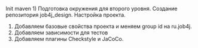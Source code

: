 Init maven
1)
Подготовка окружения для второго уровня.
Создание репозитория  job4j_design.
Настройка проекта.
1. Добавляем базовые свойства проекта и меняем group id на ru.job4j.
2. Добавляем зависимости для тестов
3. Добавляем плагины Checkstyle и JaCoCo.
